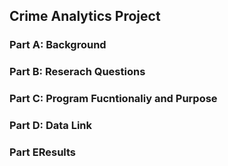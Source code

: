 ## Crime Analytics Project

### Part A: Background

### Part B: Reserach Questions

### Part C: Program Fucntionaliy and Purpose

### Part D: Data Link

### Part EResults 

